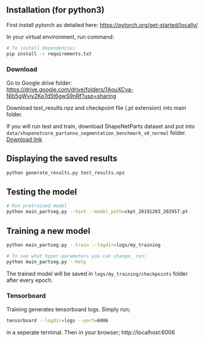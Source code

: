 
## Installation (for python3)
First install pytorch as detailed here: https://pytorch.org/get-started/locally/

In your virtual environment, run command:
```bash
# To install dependencies
pip install -r requirements.txt
```


### Download
Go to Google drive folder: https://drive.google.com/drive/folders/1AouXCya-Nlb5gWyiy2Ke7d5t6gwS9nRf?usp=sharing

Download test_results.npz and checkpoint file (.pt extension) into main folder.

If you will run test and train, download ShapeNetParts dataset and put into `data/shapenetcore_partanno_segmentation_benchmark_v0_normal` folder. [Download link](https://shapenet.cs.stanford.edu/media/shapenetcore_partanno_segmentation_benchmark_v0_normal.zip)

## Displaying the saved results
```bash
python generate_results.py test_results.npz
```

## Testing the model

```bash
# Run pretrained model
python main_partseg.py --test --model_path=ckpt_20191203_202957.pt
```

## Training a new model
```bash
python main_partseg.py --train --logdir=logs/my_training

# To see what hyper-parameters you can change, run:
python main_partseg.py --help
```

The trained model will be saved in `logs/my_training/checkpoints` folder after every epoch.

### Tensorboard
Training generates tensorboard logs. Simply run;
```bash
tensorboard --logdir=logs --port=6006
```
in a seperate terminal. Then in your browser; http://localhost:6006